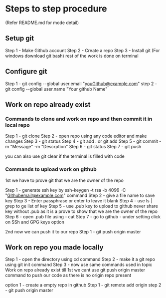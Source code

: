 # Steps to step procedure

(Refer README.md for mode detail)

## Setup git

Step 1 - Make Github account
Step 2 - Create a repo
Step 3 - Install git (For windows download git bash)
rest of the work is done on terminal

## Configure git

Step 1 - git config --global user.email "youGithub@example.com"
step 2 - git config --global user.name "Your github Name"

## Work on repo already exist

### Commands to clone and work on repo and then commit it in local repo

Step 1 - git clone <repo url>
Step 2 - open repo using any code editor and make changes
Step 3 - git status
Step 4 - git add . or git add <file name>
Step 5 - git commit -m "Message" -m "Descrption"
Step 6 - git status
Step 7 - git push

you can also use git clear if the terminal is filled with code

### Commands to upload work on github

1st we have to prove git that we are the owner of the repo

Step 1 - generate ssh key by ssh-keygen -t rsa -b 4096 -C "Githubemail@example.com" command
Step 2 - give a file name to save key
Step 3 - Enter passphrase or enter to leave it blank
Step 4 - use ls | grep <key file name> to ge list of key
Step 5 - use .pub key to upload to github never share key without .pub as it is a prove to show that we are the owner of the repo
Step 6 - open .pub file using - cat <key fle name>
Step 7 - go to github - under setting click on SSh and GPG keys option

2nd now we can push it to our repo
Step 1 - git push origin master

## Work on repo you made locally

Step 1 - open the directory using cd command
Step 2 - make it a git repo using git init command
Step 3 - now use same commands used in topic Work on repo already exist till 1st
we cant use git push origin master command to push our code as there is no origin repo present

option 1 - create a empty repo in github
Step 1 - git remote add origin <repo url>
step 2 - git push origin master
